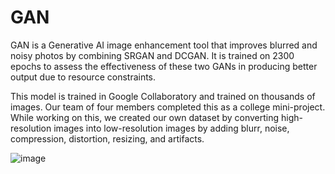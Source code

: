 # GAN
GAN is a Generative AI image enhancement tool that improves blurred and noisy photos by combining SRGAN and DCGAN. 
It is trained on 2300 epochs to assess the effectiveness of these two GANs in producing better output due to resource constraints.

This model is trained in Google Collaboratory and trained on thousands of images. Our team of four members completed this as a college mini-project.
While working on this, we created our own dataset by converting high-resolution images into low-resolution images by adding blurr, noise, compression, distortion, resizing, and artifacts.


![image](https://github.com/viraj0112/GAN/assets/83603367/fb2f5819-80a0-489a-952b-d3274e8b6f7a)
